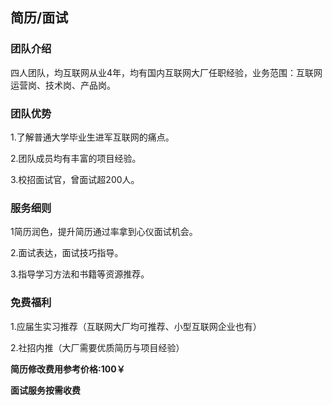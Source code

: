 ## 简历/面试

### 团队介绍

四人团队，均互联网从业4年，均有国内互联网大厂任职经验，业务范围：互联网运营岗、技术岗、产品岗。

### 团队优势

1.了解普通大学毕业生进军互联网的痛点。

2.团队成员均有丰富的项目经验。

3.校招面试官，曾面试超200人。

### 服务细则

1简历润色，提升简历通过率拿到心仪面试机会。

2.面试表达，面试技巧指导。

3.指导学习方法和书籍等资源推荐。

### 免费福利

1.应届生实习推荐（互联网大厂均可推荐、小型互联网企业也有）

2.社招内推（大厂需要优质简历与项目经验）

**简历修改费用参考价格:100￥**

**面试服务按需收费**
